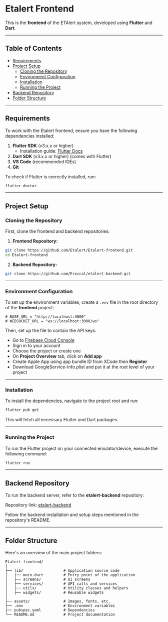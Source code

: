 # Etalert Frontend

This is the **frontend** of the ETAlert system, developed using **Flutter** and **Dart**.

---

## Table of Contents
- [Requirements](#requirements)
- [Project Setup](#project-setup)
  - [Cloning the Repository](#cloning-the-repository)
  - [Environment Configuration](#environment-configuration)
  - [Installation](#installation)
  - [Running the Project](#running-the-project)
- [Backend Repository](#backend-repository)
- [Folder Structure](#folder-structure)

---

## Requirements
To work with the Etalert frontend, ensure you have the following dependencies installed:

1. **Flutter SDK** (v3.x.x or higher)
   - Installation guide: [Flutter Docs](https://docs.flutter.dev/get-started/install)
2. **Dart SDK** (v3.x.x or higher) (comes with Flutter)
3. **VS Code** (recommended IDEs)
4. **Git**

To check if Flutter is correctly installed, run:
```bash
flutter doctor
```

---

## Project Setup

### Cloning the Repository
First, clone the frontend and backend repositories:

1. **Frontend Repository:**
```bash
git clone https://github.com/Etalert/Etalert-frontend.git
cd Etalert-frontend
```

2. **Backend Repository:**
```bash
git clone https://github.com/Erxical/etalert-backend.git
```

---

### Environment Configuration
To set up the environment variables, create a `.env` file in the root directory of the **frontend** project:

```plaintext
# BASE_URL = "http://localhost:3000"
# WEBSOCKET_URL = "ws://localhost:3000/ws"
```

Then, set up the file to contain the API keys:
- Go to [Firebase Cloud Console](https://console.firebase.google.com/)
- Sign in to your account
- Choose the project or create one
- On **Project Overview** tab, click on **Add app**
- Create Apple App using app bundle ID from XCode then **Register**
- Download GoogleService-Info.plist and put it at the root level of your project
---

### Installation
To install the dependencies, navigate to the project root and run:

```bash
flutter pub get
```

This will fetch all necessary Flutter and Dart packages.

---

### Running the Project
To run the Flutter project on your connected emulator/device, execute the following command:

```bash
flutter run
```

---

## Backend Repository
To run the backend server, refer to the **etalert-backend** repository:

Repository link: [etalert-backend](https://github.com/Erxical/etalert-backend.git)

Follow the backend installation and setup steps mentioned in the repository's README.

---

## Folder Structure
Here's an overview of the main project folders:
```
Etalert-frontend/
│
├── lib/                  # Application source code
│   ├── main.dart         # Entry point of the application
│   ├── screens/          # UI screens
│   ├── services/         # API calls and services
│   ├── utils/            # Utility classes and helpers
│   ├── widgets/          # Reusable widgets
│
├── assets/               # Images, fonts, etc.
├── .env                  # Environment variables
├── pubspec.yaml          # Dependencies
└── README.md             # Project documentation
```
